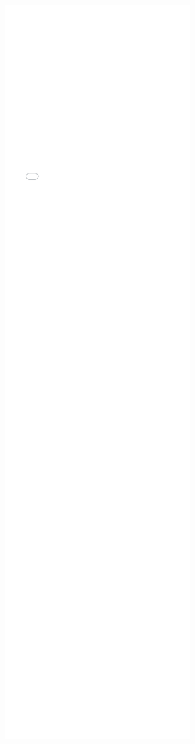 <iframe 
scrolling = "auto"
height=2000
width=100% 
src="lenet_basic_observe_ipynb.html"  
frameborder=0  
allowfullscreen>
</iframe>
